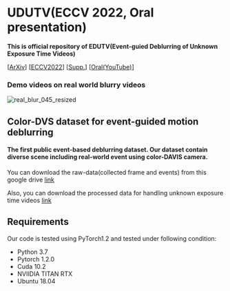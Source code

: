 # UDUTV(ECCV 2022, Oral presentation)
**This is official repository of EDUTV(Event-guied Deblurring of Unknown Exposure Time Videos)**

\[[ArXiv](https://arxiv.org/pdf/2112.06988.pdf)\]
\[[ECCV2022]()\] 
\[[Supp.]()\] 
\[[Oral(YouTube)]()\]

### Demo videos on real world blurry videos
![real_blur_045_resized](/figure/video_results_real_blur.gif "real_blur_045_resized")


## Color-DVS dataset for event-guided motion deblurring
#### The first public event-based deblurring dataset. Our dataset contain diverse scene including real-world event using color-DAVIS camera.
You can download the raw-data(collected frame and events) from this google drive [link](https://drive.google.com/file/d/16qlLDOm5Q6fqpDYxNYMtm7reGfzaOyra/view?usp=sharing)

Also, you can download the processed data for handling unknown exposure time videos [link](https://drive.google.com/file/d/1AxAwtZKP0NUCRUbiLpgZZ1ggrnLF2hbZ/view?usp=sharing)
## Requirements
Our code is tested using PyTorch1.2 and tested under following condition:
* Python 3.7
* Pytorch 1.2.0
* Cuda 10.2
* NVIIDIA TITAN RTX 
* Ubuntu 18.04